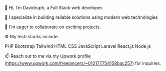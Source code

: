 👋 Hi, I’m Davidruph, a Full Stack web developer.

👀 I specialize in building reliable solutions using modern web technologies

💼 I'm eager to collaborate on exciting projects.

⚙️ My tech stacks include:

PHP
Bootstrap
Tailwind
HTML
CSS
JavaScript
Laravel
React.js
Node js

📫 Reach out to me via my Upwork profile (https://www.upwork.com/freelancers/~012177754158bac257) for inquiries.
